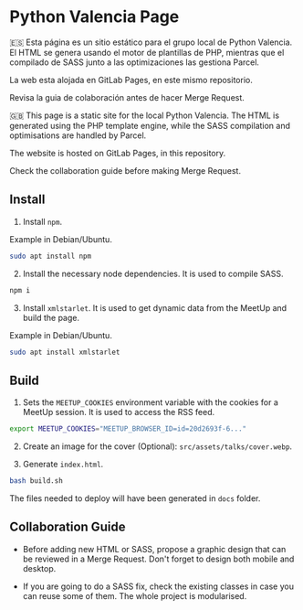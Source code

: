 # Python Valencia Page

🇪🇸 Esta página es un sitio estático para el grupo local de Python Valencia. El HTML se genera usando el motor de plantillas de PHP, mientras que el compilado de SASS junto a las optimizaciones las gestiona Parcel.

La web esta alojada en GitLab Pages, en este mismo repositorio.

Revisa la guia de colaboración antes de hacer Merge Request.

🇬🇧 This page is a static site for the local Python Valencia. The HTML is generated using the PHP template engine, while the SASS compilation and optimisations are handled by Parcel.

The website is hosted on GitLab Pages, in this repository.

Check the collaboration guide before making Merge Request.

## Install

1. Install `npm`.

Example in Debian/Ubuntu.

```sh
sudo apt install npm
```

2. Install the necessary node dependencies. It is used to compile SASS.

```sh
npm i
```

3. Install `xmlstarlet`. It is used to get dynamic data from the MeetUp and build the page.

Example in Debian/Ubuntu.

```sh
sudo apt install xmlstarlet
```

## Build

1. Sets the `MEETUP_COOKIES` environment variable with the cookies for a MeetUp session. It is used to access the RSS feed.

```sh
export MEETUP_COOKIES="MEETUP_BROWSER_ID=id=20d2693f-6..."
```

2. Create an image for the cover (Optional): `src/assets/talks/cover.webp`.

3. Generate `index.html`.

```sh
bash build.sh
```

The files needed to deploy will have been generated in `docs` folder.

## Collaboration Guide

- Before adding new HTML or SASS, propose a graphic design that can be reviewed in a Merge Request. Don't forget to design both mobile and desktop.

- If you are going to do a SASS fix, check the existing classes in case you can reuse some of them. The whole project is modularised.
